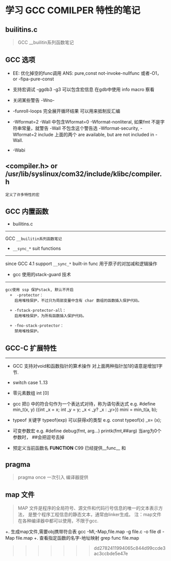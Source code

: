 # 学习 GCC COMILPER 特性的笔记



## builitins.c 
> GCC __builitin系列函数笔记

## GCC 选项
+  EE: 优化掉空的func调用
     ANS: pure,const not-invoke-nullfunc 或者-O1，or -fipa-pure-const

+  支持宏调试
     -ggdb3
     -g3 可以包含宏信息 在gdb中使用 info macro <name> 察看

+ 关闭某些警告
   -Wno-<XXXX>

+ -funroll-loops
   完全展开循环结果 可以用来抵制反汇编

+ -Wformat=2
   -Wall 中包含Wformat=0
	   -Wformat-nonliteral,
 如果fmt 不是字符串常量，就警告 -Wall 不包含这个警告选
       -Wformat-security, 
       -Wformat=2  include 上面的两个
        are available, but are not included in -Wall.

+ -Wabi


##  <compiler.h> or /usr/lib/syslinux/com32/include/klibc/compiler.h
    定义了许多特性的宏

## GCC 内置函数
+ builitins.c 
------------------------------
  GCC `__builitin系列函数笔记`

+ `__sync_*` suit functions
------------------------------
   since GCC 4.1 support `__sync_*` built-in func
    用于原子的对加减和逻辑操作

+ gcc 使用的stack-guard 技术
------------------------------
    gcc使用 ssp 保护stack, 默认不开启
      +  -protector：
        启用堆栈保护，不过只为局部变量中含有 char 数组的函数插入保护代码。

      + -fstack-protector-all：
        启用堆栈保护，为所有函数插入保护代码。

      + -fno-stack-protector：
        禁用堆栈保护。

## GCC-C 扩展特性
-------------------------------------
+  GCC 支持对void和函数指针的算术操作
   对上面两种指针加1的语意是增加1字节.

+  switch case 1..13

+  零元素数组 int [0]

+  gcc 把() 中的符合句作为一个表达式对待，称为语句表达式
    e.g. #define min_t(x, y) ({int _x = x; int _y = y; _x < _y? _x : _y>})
    mini = min_t(a, b);

+  typeof 关键字
    typeof(exp) 可以获得x的类型
    e.g. const typeof(x) _x= (x);

+  可变参数宏 
     e.g. #define debug(fmt, arg...)  printk(fmt,##arg)
          当arg为0个参数时， ##会把逗号去掉

+  预定义当前函数名 __FUNCTION__ C99 已经提供__func__ 和


## pragma
>  pragma once 一次引入 编译器提供

## map 文件
>  MAP 文件是程序的全局符号、源文件和代码行号信息的唯一的文本表示方法，
   是整个程序工程信息的静态文本，通常由linker生成。 
   注：map文件在各种编译器中都可以使用，不限于gcc.
   
   +. 生成map文件,需要obj携带符合表
      gcc -Ml,-Map,file.map -g file.c -o file 
      dl -Map file.map
   +. 查看指定函数的名字-地址映射
      grep func file.map

>>>>>>> dd2782411994065c844d99ccde3ac3ccbde5e47e


